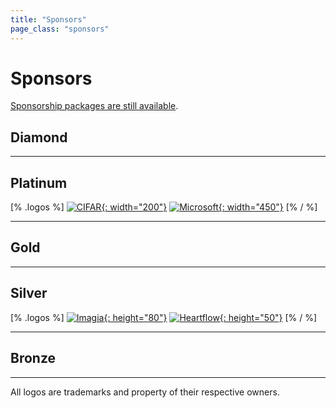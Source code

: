 ```yaml
---
title: "Sponsors"
page_class: "sponsors"
---
```


# Sponsors

[Sponsorship packages are still available](/sponsorship-packages.html).

## <span class="diamond">Diamond</span>

---

## <span class="platinum">Platinum</span>

[% .logos %]
[![CIFAR](/sponsors/cifar.png){: width="200"}](https://www.cifar.ca/)
[![Microsoft](/sponsors/microsoft.png){: width="450"}](https://www.microsoft.com/)
[% / %]

---

## <span class="gold">Gold</span>

---

## <span class="silver">Silver</span>
[% .logos %]
[![Imagia](/sponsors/imagia.png){: height="80"}](https://www.imagia.com/)
[![Heartflow](/sponsors/heartflow.png){: height="50"}](https://www.heartflow.com/)
[% / %]

---

## <span class="bronze">Bronze</span>

---

<p class="small">
    All logos are trademarks and property of their respective owners.
</p>

